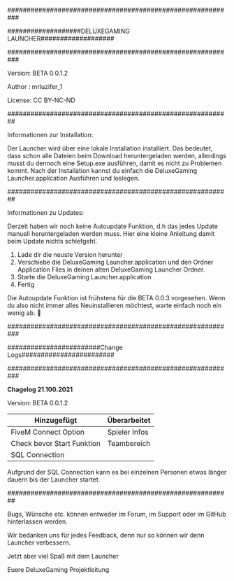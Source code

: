 ###########################################################

###################DELUXEGAMING LAUNCHER###################

###########################################################

Version: BETA 0.0.1.2

Author : mrluzifer_1

License: CC BY-NC-ND

##########################################################

Informationen zur Installation:

Der Launcher wird über eine lokale Installation installiert. Das bedeutet, dass schon alle Dateien beim Download heruntergeladen werden, allerdings musst du dennoch eine Setup.exe ausführen, damit es nicht zu Problemen kommt. Nach der Installation kannst du einfach die DeluxeGaming Launcher.application Ausführen und loslegen.

##########################################################

Informationen zu Updates:

Derzeit haben wir noch keine Autoupdate Funktion, d.h das jedes Update manuell heruntergeladen werden muss. Hier eine kleine Anleitung damit beim Update nichts schiefgeht.

1. Lade dir die neuste Version herunter
2. Verschiebe die DeluxeGaming Launcher.application und den Ordner Application Files in deinen alten DeluxeGaming Launcher Ordner.
3. Starte die DeluxeGaming Launcher.application
4. Fertig

Die Autoupdate Funktion ist frühstens für die BETA 0.0.3 vorgesehen. Wenn du also nicht immer alles Neuinstallieren möchtest, warte einfach noch ein wenig ab. 🙂

###########################################################

########################Change Logs########################

###########################################################

**Chagelog 21.100.2021**

Version: BETA 0.0.1.2

| Hinzugefügt | Überarbeitet |
| ------- | ------------------ |
| FiveM Connect Option | Spieler Infos |
| Check bevor Start Funktion | Teambereich |
| SQL Connection | |

Aufgrund der SQL Connection kann es bei einzelnen Personen etwas länger dauern bis der Launcher startet.

##########################################################

Bugs, Wünsche etc. können entweder im Forum, im Support oder im GitHub hinterlassen werden.

Wir bedanken uns für jedes Feedback, denn nur so können wir denn Launcher verbessern.

Jetzt aber viel Spaß mit dem Launcher

Euere DeluxeGaming Projektleitung
